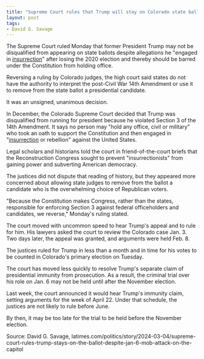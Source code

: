 ```yaml
---
title: "Supreme Court rules that Trump will stay on Colorado state ballot despite Jan. 6 attack"
layout: post
tags:
- David G. Savage
---
```


The Supreme Court ruled Monday that former President Trump may not be disqualified from appearing on state ballots despite allegations he "engaged in [insurrection](/insurrection.html)" after losing the 2020 election and thereby should be barred under the Constitution from holding office.

Reversing a ruling by Colorado judges, the high court said states do not have the authority to interpret the post-Civil War 14th Amendment or use it to remove from the state ballot a presidential candidate.

It was an unsigned, unanimous decision.

In December, the Colorado Supreme Court decided that Trump was disqualified from running for president because he violated Section 3 of the 14th Amendment. It says no person may "hold any office, civil or military" who took an oath to support the Constitution and then engaged in "[insurrection](/insurrection.html) or rebellion" against the United States.

Legal scholars and historians told the court in friend-of-the-court briefs that the Reconstruction Congress sought to prevent "insurrectionists" from gaining power and subverting American democracy.

The justices did not dispute that reading of history, but they appeared more concerned about allowing state judges to remove from the ballot a candidate who is the overwhelming choice of Republican voters.

"Because the Constitution makes Congress, rather than the states, responsible for enforcing Section 3 against federal officeholders and candidates, we reverse," Monday's ruling stated.

The court moved with uncommon speed to hear Trump's appeal and to rule for him. His lawyers asked the court to review the Colorado case Jan. 3. Two days later, the appeal was granted, and arguments were held Feb. 8.

The justices ruled for Trump in less than a month and in time for his votes to be counted in Colorado's primary election on Tuesday.

The court has moved less quickly to resolve Trump's separate claim of presidential immunity from prosecution. As a result, the criminal trial over his role on Jan. 6 may not be held until after the November election.

Last week, the court announced it would hear Trump's immunity claim, setting arguments for the week of April 22. Under that schedule, the justices are not likely to rule before June.

By then, it may be too late for the trial to be held before the November election.

Source: David G. Savage, latimes.com/politics/story/2024-03-04/supreme-court-rules-trump-stays-on-the-ballot-despite-jan-6-mob-attack-on-the-capitol
